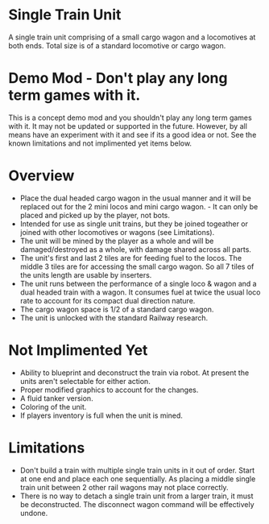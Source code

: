 # Single Train Unit

A single train unit comprising of a small cargo wagon and a locomotives at both ends. Total size is of a standard locomotive or cargo wagon.

Demo Mod - Don't play any long term games with it.
============

This is a concept demo mod and you shouldn't play any long term games with it. It may not be updated or supported in the future. However, by all means have an experiment with it and see if its a good idea or not. See the known limitations and not implimented yet items below.

Overview
============

- Place the dual headed cargo wagon in the usual manner and it will be replaced out for the 2 mini locos and mini cargo wagon. - It can only be placed and picked up by the player, not bots.
- Intended for use as single unit trains, but they be joined togeather or joined with other locomotives or wagons (see Limitations).
- The unit will be mined by the player as a whole and will be damaged/destroyed as a whole, with damage shared across all parts.
- The unit's first and last 2 tiles are for feeding fuel to the locos. The middle 3 tiles are for accessing the small cargo wagon. So all 7 tiles of the units length are usable by inserters.
- The unit runs between the performance of a single loco & wagon and a dual headed train with a wagon. It consumes fuel at twice the usual loco rate to account for its compact dual direction nature.
- The cargo wagon space is 1/2 of a standard cargo wagon.
- The unit is unlocked with the standard Railway research.

Not Implimented Yet
================

- Ability to blueprint and deconstruct the train via robot. At present the units aren't selectable for either action.
- Proper modified graphics to account for the changes.
- A fluid tanker version.
- Coloring of the unit.
- If players inventory is full when the unit is mined.

Limitations
================

- Don't build a train with multiple single train units in it out of order. Start at one end and place each one sequentially. As placing a middle single train unit between 2 other rail wagons may not place correctly.
- There is no way to detach a single train unit from a larger train, it must be deconstructed. The disconnect wagon command will be effectively undone.